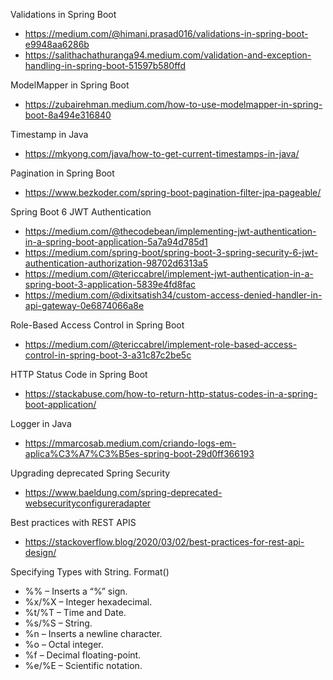 
Validations in Spring Boot
- https://medium.com/@himani.prasad016/validations-in-spring-boot-e9948aa6286b
- https://salithachathuranga94.medium.com/validation-and-exception-handling-in-spring-boot-51597b580ffd

ModelMapper in Spring Boot
- https://zubairehman.medium.com/how-to-use-modelmapper-in-spring-boot-8a494e316840

Timestamp in Java
- https://mkyong.com/java/how-to-get-current-timestamps-in-java/

Pagination in Spring Boot
- https://www.bezkoder.com/spring-boot-pagination-filter-jpa-pageable/

Spring Boot 6 JWT Authentication
- https://medium.com/@thecodebean/implementing-jwt-authentication-in-a-spring-boot-application-5a7a94d785d1
- https://medium.com/spring-boot/spring-boot-3-spring-security-6-jwt-authentication-authorization-98702d6313a5
- https://medium.com/@tericcabrel/implement-jwt-authentication-in-a-spring-boot-3-application-5839e4fd8fac
- https://medium.com/@dixitsatish34/custom-access-denied-handler-in-api-gateway-0e6874066a8e

Role-Based Access Control in Spring Boot
- https://medium.com/@tericcabrel/implement-role-based-access-control-in-spring-boot-3-a31c87c2be5c

HTTP Status Code in Spring Boot
- https://stackabuse.com/how-to-return-http-status-codes-in-a-spring-boot-application/

Logger in Java
- https://mmarcosab.medium.com/criando-logs-em-aplica%C3%A7%C3%B5es-spring-boot-29d0ff366193

Upgrading deprecated Spring Security
- https://www.baeldung.com/spring-deprecated-websecurityconfigureradapter

Best practices with REST APIS
- https://stackoverflow.blog/2020/03/02/best-practices-for-rest-api-design/

Specifying Types with String. Format()
- %% – Inserts a “%” sign. 
- %x/%X – Integer hexadecimal. 
- %t/%T – Time and Date. 
- %s/%S – String. 
- %n – Inserts a newline character. 
- %o – Octal integer. 
- %f – Decimal floating-point. 
- %e/%E – Scientific notation.